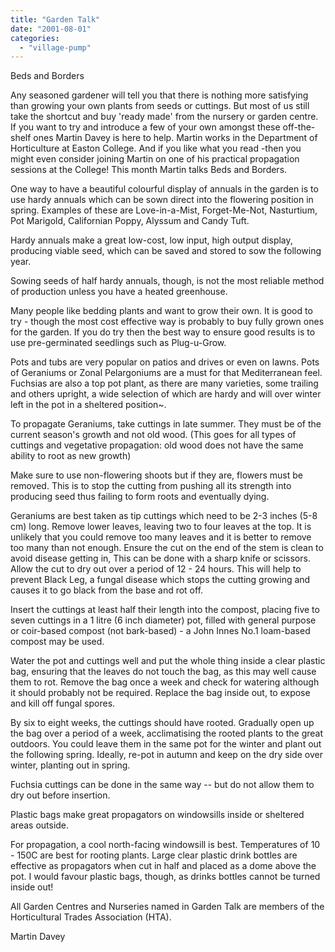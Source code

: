 ```yaml
---
title: "Garden Talk"
date: "2001-08-01"
categories: 
  - "village-pump"
---
```


Beds and Borders

Any seasoned gardener will tell you that there is nothing more satisfying than growing your own plants from seeds or cuttings. But most of us still take the shortcut and buy 'ready made' from the nursery or garden centre. If you want to try and introduce a few of your own amongst these off-the-shelf ones Martin Davey is here to help. Martin works in the Department of Horticulture at Easton College. And if you like what you read -then you might even consider joining Martin on one of his practical propagation sessions at the College! This month Martin talks Beds and Borders.

One way to have a beautiful colourful display of annuals in the garden is to use hardy annuals which can be sown direct into the flowering position in spring. Examples of these are Love-in-a-Mist, Forget-Me-Not, Nasturtium, Pot Marigold, Californian Poppy, Alyssum and Candy Tuft.

Hardy annuals make a great low-cost, low input, high output display, producing viable seed, which can be saved and stored to sow the following year.

Sowing seeds of half hardy annuals, though, is not the most reliable method of production unless you have a heated greenhouse.

Many people like bedding plants and want to grow their own. It is good to try - though the most cost effective way is probably to buy fully grown ones for the garden. If you do try then the best way to ensure good results is to use pre-germinated seedlings such as Plug-u-Grow.

Pots and tubs are very popular on patios and drives or even on lawns. Pots of Geraniums or Zonal Pelargoniums are a must for that Mediterranean feel. Fuchsias are also a top pot plant, as there are many varieties, some trailing and others upright, a wide selection of which are hardy and will over winter left in the pot in a sheltered position~.

To propagate Geraniums, take cuttings in late summer. They must be of the current season's growth and not old wood. (This goes for all types of cuttings and vegetative propagation: old wood does not have the same ability to root as new growth)

Make sure to use non-flowering shoots but if they are, flowers must be removed. This is to stop the cutting from pushing all its strength into producing seed thus failing to form roots and eventually dying.

Geraniums are best taken as tip cuttings which need to be 2-3 inches (5-8 cm) long. Remove lower leaves, leaving two to four leaves at the top. It is unlikely that you could remove too many leaves and it is better to remove too many than not enough. Ensure the cut on the end of the stem is clean to avoid disease getting in, This can be done with a sharp knife or scissors. Allow the cut to dry out over a period of 12 - 24 hours. This will help to prevent Black Leg, a fungal disease which stops the cutting growing and causes it to go black from the base and rot off.

Insert the cuttings at least half their length into the compost, placing five to seven cuttings in a 1 litre (6 inch diameter) pot, filled with general purpose or coir-based compost (not bark-based) - a John Innes No.1 loam-based compost may be used.

Water the pot and cuttings well and put the whole thing inside a clear plastic bag, ensuring that the leaves do not touch the bag, as this may well cause them to rot. Remove the bag once a week and check for watering although it should probably not be required. Replace the bag inside out, to expose and kill off fungal spores.

By six to eight weeks, the cuttings should have rooted. Gradually open up the bag over a period of a week, acclimatising the rooted plants to the great outdoors. You could leave them in the same pot for the winter and plant out the following spring. Ideally, re-pot in autumn and keep on the dry side over winter, planting out in spring.

Fuchsia cuttings can be done in the same way -- but do not allow them to dry out before insertion.

Plastic bags make great propagators on windowsills inside or sheltered areas outside.

For propagation, a cool north-facing windowsill is best. Temperatures of 10 - 150C are best for rooting plants. Large clear plastic drink bottles are effective as propagators when cut in half and placed as a dome above the pot. I would favour plastic bags, though, as drinks bottles cannot be turned inside out!

All Garden Centres and Nurseries named in Garden Talk are members of the Horticultural Trades Association (HTA).

Martin Davey
